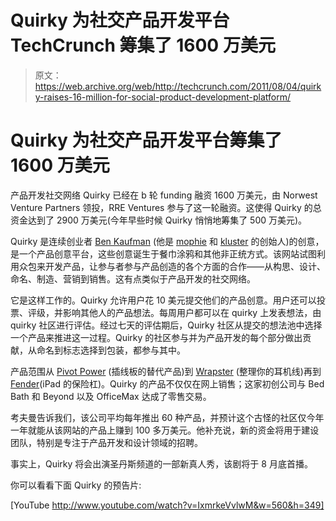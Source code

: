 # Quirky 为社交产品开发平台 TechCrunch 筹集了 1600 万美元

> 原文：<https://web.archive.org/web/http://techcrunch.com/2011/08/04/quirky-raises-16-million-for-social-product-development-platform/>

# Quirky 为社交产品开发平台筹集了 1600 万美元

产品开发社交网络 Quirky 已经在 b 轮 funding 融资 1600 万美元，由 Norwest Venture Partners 领投，RRE Ventures 参与了这一轮融资。这使得 Quirky 的总资金达到了 2900 万美元(今年早些时候 Quirky 悄悄地筹集了 500 万美元)。

Quirky 是连续创业者 [Ben Kaufman](https://web.archive.org/web/20230205022132/http://www.crunchbase.com/person/ben-kaufman) (他是 [mophie](https://web.archive.org/web/20230205022132/http://www.crunchgear.com/2009/04/20/review-mophie-iphone-3g-juice-pack-air/) 和 [kluster](https://web.archive.org/web/20230205022132/http://www.crunchbase.com/company/kluster) 的创始人)的创意，是一个产品创意平台，这些创意诞生于餐巾涂鸦和其他非正统方式。该网站试图利用众包来开发产品，让参与者参与产品创造的各个方面的合作——从构思、设计、命名、制造、营销到销售。这有点类似于产品开发的社交网络。

它是这样工作的。Quirky 允许用户花 10 美元提交他们的产品创意。用户还可以投票、评级，并影响其他人的产品想法。每周用户都可以在 quirky 上发表想法，由 quirky 社区进行评估。经过七天的评估期后，Quirky 社区从提交的想法池中选择一个产品来推进这一过程。Quirky 的社区参与并为产品开发的每个部分做出贡献，从命名到标志选择到包装，都参与其中。

产品范围从 [Pivot Power](https://web.archive.org/web/20230205022132/http://www.quirky.com/products/44-Pivot-Power-Flexible-Power-Strip) (插线板的替代产品)到 [Wrapster](https://web.archive.org/web/20230205022132/http://www.quirky.com/products/31-Wrapster-Headphone-Cord-Organizer) (整理你的耳机线)再到[Fender](https://web.archive.org/web/20230205022132/http://www.quirky.com/products/114-Fender-iPad-Bumper)(iPad 的保险杠)。Quirky 的产品不仅仅在网上销售；这家初创公司与 Bed Bath 和 Beyond 以及 OfficeMax 达成了零售交易。

考夫曼告诉我们，该公司平均每年推出 60 种产品，并预计这个古怪的社区仅今年一年就能从该网站的产品上赚到 100 多万美元。他补充说，新的资金将用于建设团队，特别是专注于产品开发和设计领域的招聘。

事实上，Quirky 将会出演圣丹斯频道的一部新真人秀，该剧将于 8 月底首播。

你可以看看下面 Quirky 的预告片:

[YouTube http://www.youtube.com/watch?v=IxmrkeVvlwM&w=560&h=349]